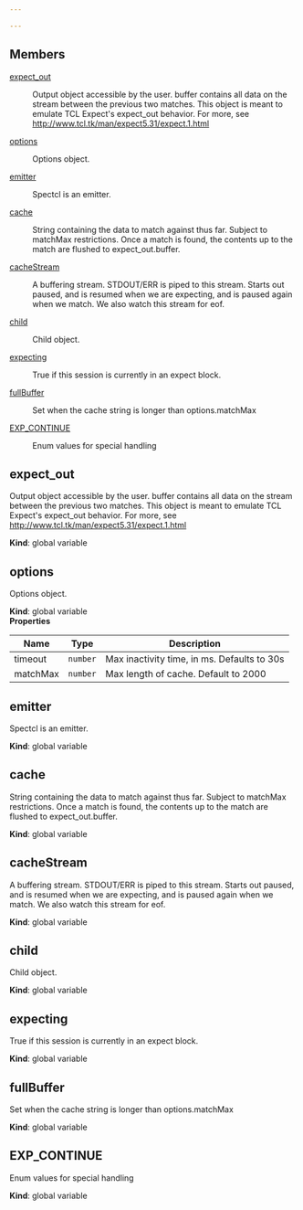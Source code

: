 ```yaml
---

---
```


## Members

<dl>
<dt><a href="#expect_out">expect_out</a></dt>
<dd><p>Output object accessible by the user.
buffer contains all data on the stream between the previous two matches.
This object is meant to emulate TCL Expect&#39;s expect_out behavior.
For more, see <a href="http://www.tcl.tk/man/expect5.31/expect.1.html">http://www.tcl.tk/man/expect5.31/expect.1.html</a></p>
</dd>
<dt><a href="#options">options</a></dt>
<dd><p>Options object.</p>
</dd>
<dt><a href="#emitter">emitter</a></dt>
<dd><p>Spectcl is an emitter.</p>
</dd>
<dt><a href="#cache">cache</a></dt>
<dd><p>String containing the data to match against thus far.
Subject to matchMax restrictions.
Once a match is found, the contents up to the match are flushed to
expect_out.buffer.</p>
</dd>
<dt><a href="#cacheStream">cacheStream</a></dt>
<dd><p>A buffering stream.  STDOUT/ERR is piped to this stream.
Starts out paused, and is resumed when we are expecting, and is
paused again when we match.  We also watch this stream for eof.</p>
</dd>
<dt><a href="#child">child</a></dt>
<dd><p>Child object.</p>
</dd>
<dt><a href="#expecting">expecting</a></dt>
<dd><p>True if this session is currently in an expect block.</p>
</dd>
<dt><a href="#fullBuffer">fullBuffer</a></dt>
<dd><p>Set when the cache string is longer than options.matchMax</p>
</dd>
<dt><a href="#EXP_CONTINUE">EXP_CONTINUE</a></dt>
<dd><p>Enum values for special handling</p>
</dd>
</dl>

<a name="expect_out"></a>
## expect_out
Output object accessible by the user.
buffer contains all data on the stream between the previous two matches.
This object is meant to emulate TCL Expect's expect_out behavior.
For more, see http://www.tcl.tk/man/expect5.31/expect.1.html

**Kind**: global variable  
<a name="options"></a>
## options
Options object.

**Kind**: global variable  
**Properties**

| Name | Type | Description |
| --- | --- | --- |
| timeout | <code>number</code> | Max inactivity time, in ms. Defaults to 30s |
| matchMax | <code>number</code> | Max length of cache. Default to 2000 |

<a name="emitter"></a>
## emitter
Spectcl is an emitter.

**Kind**: global variable  
<a name="cache"></a>
## cache
String containing the data to match against thus far.
Subject to matchMax restrictions.
Once a match is found, the contents up to the match are flushed to
expect_out.buffer.

**Kind**: global variable  
<a name="cacheStream"></a>
## cacheStream
A buffering stream.  STDOUT/ERR is piped to this stream.
Starts out paused, and is resumed when we are expecting, and is
paused again when we match.  We also watch this stream for eof.

**Kind**: global variable  
<a name="child"></a>
## child
Child object.

**Kind**: global variable  
<a name="expecting"></a>
## expecting
True if this session is currently in an expect block.

**Kind**: global variable  
<a name="fullBuffer"></a>
## fullBuffer
Set when the cache string is longer than options.matchMax

**Kind**: global variable  
<a name="EXP_CONTINUE"></a>
## EXP_CONTINUE
Enum values for special handling

**Kind**: global variable  
